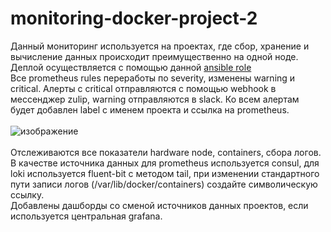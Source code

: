 # monitoring-docker-project-2
Данный мониторинг используется на проектах, где сбор, хранение и вычисление данных происходит преимущественно на одной ноде.<br>
Деплой осуществляется с помощью данной  <a href="https://github.com/issekel/ansible_roles/tree/main/docker-compose-run">ansible role</a><br>
Все prometheus rules переработы по severity, изменены warning и critical. Алерты с critical отправляются с помощью webhook в мессенджер zulip, warning отправляются в slack. Ко всем алертам будет добавлен label с именем проекта и ссылка на prometheus.<br>
<br>
![изображение](https://user-images.githubusercontent.com/99316541/195997242-6cf51ca2-b4df-4382-89ef-2eac572a9524.png)<br>
<br>
Отслеживаются все показатели hardware node, containers, сбора логов. В качестве источника данных для prometheus используется consul, для loki используется fluent-bit с методом tail, при изменении стандартного пути записи логов (/var/lib/docker/containers) создайте символическую ссылку.<br>
Добавлены дашборды со сменой источников данных проектов, если используется центральная grafana.
